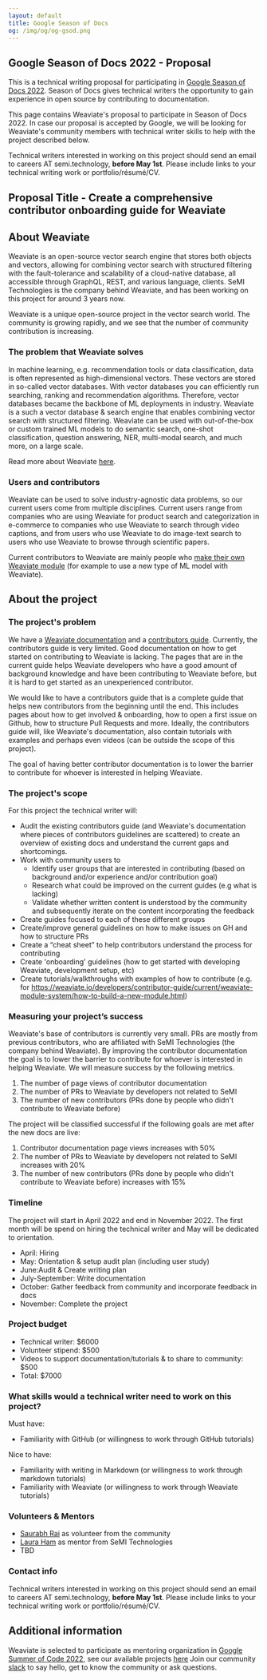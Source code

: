```yaml
---
layout: default
title: Google Season of Docs
og: /img/og/og-gsod.png
---
```


<!-- WELCOME -->
<section class="pt-4">
<div class="container">
<div class="row align-items-center">
<div class="col-12 col-lg-12 order-md-1" data-aos="fade-up" markdown="1">

# Google Season of Docs 2022 - Proposal

This is a technical writing proposal for participating in [Google Season of Docs 2022](https://developers.google.com/season-of-docs). Season of Docs gives technical writers the opportunity to gain experience in open source by contributing to documentation. 

This page contains Weaviate's proposal to participate in Season of Docs 2022. In case our proposal is accepted by Google, we will be looking for Weaviate's community members with technical writer skills to help with the project described below. 

Technical writers interested in working on this project should send an email to careers AT semi.technology, **before May 1st**. Please include links to your technical writing work or portfolio/résumé/CV.
   
# **Proposal Title - Create a comprehensive contributor onboarding guide for Weaviate**

## **About Weaviate**

Weaviate is an open-source vector search engine that stores both objects and vectors, allowing for combining vector search with structured filtering with the fault-tolerance and scalability of a cloud-native database, all accessible through GraphQL, REST, and various language, clients. SeMI Technologies is the company behind Weaviate, and has been working on this project for around 3 years now.

Weaviate is a unique open-source project in the vector search world. The community is growing rapidly, and we see that the number of community contribution is increasing. 

### **The problem that Weaviate solves**
In machine learning, e.g. recommendation tools or data classification, data is often represented as high-dimensional vectors. These vectors are stored in so-called vector databases. With vector databases you can efficiently run searching, ranking and recommendation algorithms. Therefore, vector databases became the backbone of ML deployments in industry. Weaviate is a such a vector database & search engine that enables combining vector search with structured filtering. Weaviate can be used with out-of-the-box or custom trained ML models to do semantic search, one-shot classification, question answering, NER, multi-modal search, and much more, on a large scale.

Read more about Weaviate [here](https://weaviate.io/developers/weaviate/current/). 


### **Users and contributors**
Weaviate can be used to solve industry-agnostic data problems, so our current users come from multiple disciplines. Current users range from companies who are using Weaviate for product search and categorization in e-commerce to companies who use Weaviate to search through video captions, and from users who use Weaviate to do image-text search to users who use Weaviate to browse through scientific papers.

Current contributors to Weaviate are mainly people who [make their own Weaviate module](https://weaviate.io/developers/contributor-guide/current/weaviate-module-system/how-to-build-a-new-module.html) (for example to use a new type of ML model with Weaviate).


## **About the project**

### **The project's problem**

We have a [Weaviate documentation](https://weaviate.io/developers/weaviate/current/) and a [contributors guide](https://weaviate.io/developers/contributor-guide/current/). Currently, the contributors guide is very limited. Good documentation on how to get started on contributing to Weaviate is lacking. The pages that are in the current guide helps Weaviate developers who have a good amount of background knowledge and have been contributing to Weaviate before, but it is hard to get started as an unexperienced contributor. 

We would like to have a contributors guide that is a complete guide that helps new contributors from the beginning until the end. This includes pages about how to get involved & onboarding, how to open a first issue on Github, how to structure Pull Requests and more. Ideally, the contributors guide will, like Weaviate's documentation, also contain tutorials with examples and perhaps even videos (can be outside the scope of this project). 

The goal of having better contributor documentation is to lower the barrier to contribute for whoever is interested in helping Weaviate. 

### **The project's scope** 

For this project the technical writer will:

* Audit the existing contributors guide (and Weaviate's documentation where pieces of contributors guidelines are scattered) to create an overview of existing docs and understand the current gaps and shortcomings.
* Work with community users to 
    * Identify user groups that are interested in contributing (based on background and/or experience and/or contribution goal) 
    * Research what could be improved on the current guides (e.g what is lacking)
    * Validate whether written content is understood by the community and subsequently iterate on the content incorporating the feedback
* Create guides focused to each of these different groups
* Create/improve general guidelines on how to make issues on GH and how to structure PRs
* Create a “cheat sheet” to help contributors understand the process for contributing
* Create 'onboarding' guidelines (how to get started with developing Weaviate, development setup, etc)
* Create tutorials/walkthroughs with examples of how to contribute (e.g. for https://weaviate.io/developers/contributor-guide/current/weaviate-module-system/how-to-build-a-new-module.html)

### **Measuring your project’s success** 

Weaviate's base of contributors is currently very small. PRs are mostly from previous contributors, who are affiliated with SeMI Technologies (the company behind Weaviate). By improving the contributor documentation the goal is to lower the barrier to contribute for whoever is interested in helping Weaviate. We will measure success by the following metrics. 
1. The number of page views of contributor documentation
2. The number of PRs to Weaviate by developers not related to SeMI 
3. The number of new contributors (PRs done by people who didn't contribute to Weaviate before)

The project will be classified successful if the following goals are met after the new docs are live: 
1. Contributor documentation page views increases with 50%
2. The number of PRs to Weaviate by developers not related to SeMI increases with 20%
3. The number of new contributors (PRs done by people who didn't contribute to Weaviate before) increases with 15% 

### **Timeline**

The project will start in April 2022 and end in November 2022. The first month will be spend on hiring the technical writer and May will be dedicated to orientation.  

* April: Hiring
* May: Orientation & setup audit plan (including user study)
* June:Audit & Create writing plan
* July-September: Write documentation
* October: Gather feedback from community and incorporate feedback in docs
* November: Complete the project

### **Project budget** 

* Technical writer: $6000
* Volunteer stipend: $500
* Videos to support documentation/tutorials & to share to community: $500
* Total: $7000

### **What skills would a technical writer need to work on this project?**

Must have:
* Familiarity with GitHub (or willingness to work through GitHub tutorials)

Nice to have: 
* Familiarity with writing in Markdown (or willingness to work through markdown tutorials)
* Familiarity with Weaviate (or willingness to work through Weaviate tutorials)

### **Volunteers & Mentors**

* [Saurabh Rai](https://www.linkedin.com/in/srbh077/) as volunteer from the community
* [Laura Ham](https://www.linkedin.com/in/laura-ham/) as mentor from SeMI Technologies
* TBD

### **Contact info**

Technical writers interested in working on this project should send an email to careers AT semi.technology, **before May 1st**. Please include links to your technical writing work or portfolio/résumé/CV.


## **Additional information**

Weaviate is selected to participate as mentoring organization in [Google Summer of Code 2022](https://g.co/gsoc), see our available projects <a href="/resources/gsoc.html" data-proofer-ignore>here</a>
Join our community [slack](https://join.slack.com/t/weaviate/shared_invite/zt-goaoifjr-o8FuVz9b1HLzhlUfyfddhw) to say hello, get to know the community or ask questions.

</div>
</div>
</div>
</section>